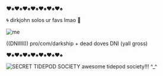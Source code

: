 ♥️♠️♥️♠️♥️♠️♥️♠️♥️♠️♥️♠️♥️♠️


🌀 dirkjohn solos ur favs lmao 🔶

<img src="https://media.discordapp.net/attachments/1208493914718478357/1226351767046852618/image.png?ex=66247415&is=6611ff15&hm=db446ece7b11dd1e955d45fc9eeb9b6789429b3a2ac5a35df4399842d9af10cc&=&format=webp&quality=lossless" alt="me"/>

((DNIIIII)) pro/com/darkship + dead doves DNI (yall gross)

♥️♠️♥️♠️♥️♠️♥️♠️♥️♠️♥️♠️♥️♠️

<img src="https://media.discordapp.net/attachments/1076408824640049173/1226756586291200050/blog-tidepods-2x1-5941.jpg?ex=6625ed1a&is=6613781a&hm=3388e73a9b77fa2fecc31266d60de7df4335171fa62a55a80121cd30aeda6f35&=&format=webp&width=846&height=443" alt="SECRET TIDEPOD SOCIETY"/>
awesome tidepod society!!! ^_^
